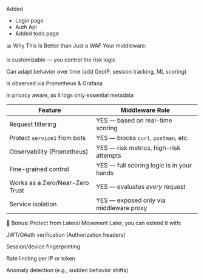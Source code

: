 Added 
- Login page
- Auth Api
- Added todo page

📊 Why This Is Better than Just a WAF
Your middleware:

Is customizable — you control the risk logic

Can adapt behavior over time (add GeoIP, session tracking, ML scoring)

Is observed via Prometheus & Grafana

Is privacy aware, as it logs only essential metadata

| Feature                         | Middleware Role                           |
| ------------------------------- | ----------------------------------------- |
| Request filtering               | YES — based on real-time scoring          |
| Protect `service1` from bots    | YES — blocks `curl`, `postman`, etc.      |
| Observability (Prometheus)      | YES — risk metrics, high-risk attempts    |
| Fine-grained control            | YES — full scoring logic is in your hands |
| Works as a Zero/Near-Zero Trust | YES — evaluates *every* request           |
| Service  isolation              | YES — exposed only via middleware proxy   |


🔐 Bonus: Protect from Lateral Movement
Later, you can extend it with:

JWT/OAuth verification (Authorization headers)

Session/device fingerprinting

Rate limiting per IP or token

Anomaly detection (e.g., sudden behavior shifts)

